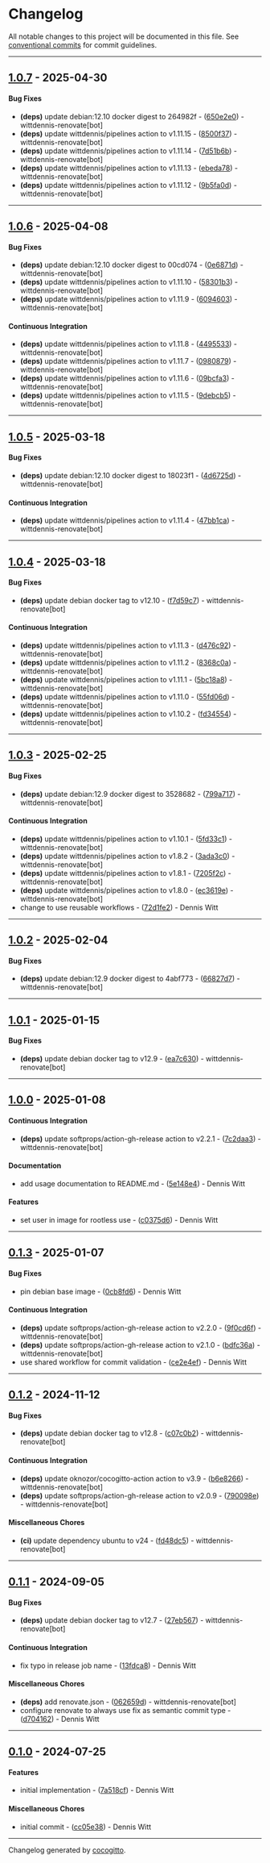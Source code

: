# Changelog
All notable changes to this project will be documented in this file. See [conventional commits](https://www.conventionalcommits.org/) for commit guidelines.

- - -
## [1.0.7](https://github.com/wittdennis/docker-image-tar/compare/9b5fa0d491d2d729d64d13b20b4e88abcb39757a..1.0.7) - 2025-04-30
#### Bug Fixes
- **(deps)** update debian:12.10 docker digest to 264982f - ([650e2e0](https://github.com/wittdennis/docker-image-tar/commit/650e2e0a62af25072a548cc6c6084bc249bf93b5)) - wittdennis-renovate[bot]
- **(deps)** update wittdennis/pipelines action to v1.11.15 - ([8500f37](https://github.com/wittdennis/docker-image-tar/commit/8500f37b3c3ff5d681649b8d3f4846bd7d4d5ea6)) - wittdennis-renovate[bot]
- **(deps)** update wittdennis/pipelines action to v1.11.14 - ([7d51b6b](https://github.com/wittdennis/docker-image-tar/commit/7d51b6b85966b13b0260c72e3dd28bb9b73ad179)) - wittdennis-renovate[bot]
- **(deps)** update wittdennis/pipelines action to v1.11.13 - ([ebeda78](https://github.com/wittdennis/docker-image-tar/commit/ebeda786bfc504b652a0301d9fe2ba72be9fa62b)) - wittdennis-renovate[bot]
- **(deps)** update wittdennis/pipelines action to v1.11.12 - ([9b5fa0d](https://github.com/wittdennis/docker-image-tar/commit/9b5fa0d491d2d729d64d13b20b4e88abcb39757a)) - wittdennis-renovate[bot]

- - -

## [1.0.6](https://github.com/wittdennis/docker-image-tar/compare/9debcb53d3f3955f19e93de405f44b9a5f08b242..1.0.6) - 2025-04-08
#### Bug Fixes
- **(deps)** update debian:12.10 docker digest to 00cd074 - ([0e6871d](https://github.com/wittdennis/docker-image-tar/commit/0e6871d35050e080a2c3e6bf3e373f2bbfd809bf)) - wittdennis-renovate[bot]
- **(deps)** update wittdennis/pipelines action to v1.11.10 - ([58301b3](https://github.com/wittdennis/docker-image-tar/commit/58301b332a4639bcd4ad1abcea7cced32d79b116)) - wittdennis-renovate[bot]
- **(deps)** update wittdennis/pipelines action to v1.11.9 - ([6094603](https://github.com/wittdennis/docker-image-tar/commit/609460393337c5420bee728df6db52af2b81a98e)) - wittdennis-renovate[bot]
#### Continuous Integration
- **(deps)** update wittdennis/pipelines action to v1.11.8 - ([4495533](https://github.com/wittdennis/docker-image-tar/commit/4495533c80d6fa7b6785dddb46edd78bc02c53b7)) - wittdennis-renovate[bot]
- **(deps)** update wittdennis/pipelines action to v1.11.7 - ([0980879](https://github.com/wittdennis/docker-image-tar/commit/09808795f7ae2e282ed454cd15b0335981bcb908)) - wittdennis-renovate[bot]
- **(deps)** update wittdennis/pipelines action to v1.11.6 - ([09bcfa3](https://github.com/wittdennis/docker-image-tar/commit/09bcfa36b918948ef33858f37d3f2a246d79c704)) - wittdennis-renovate[bot]
- **(deps)** update wittdennis/pipelines action to v1.11.5 - ([9debcb5](https://github.com/wittdennis/docker-image-tar/commit/9debcb53d3f3955f19e93de405f44b9a5f08b242)) - wittdennis-renovate[bot]

- - -

## [1.0.5](https://github.com/wittdennis/docker-image-tar/compare/47bb1ca4b8ad2925092a4ba9abbc507c0470ff61..1.0.5) - 2025-03-18
#### Bug Fixes
- **(deps)** update debian:12.10 docker digest to 18023f1 - ([4d6725d](https://github.com/wittdennis/docker-image-tar/commit/4d6725d730566f08b8f5c1f6c302102713a4f7da)) - wittdennis-renovate[bot]
#### Continuous Integration
- **(deps)** update wittdennis/pipelines action to v1.11.4 - ([47bb1ca](https://github.com/wittdennis/docker-image-tar/commit/47bb1ca4b8ad2925092a4ba9abbc507c0470ff61)) - wittdennis-renovate[bot]

- - -

## [1.0.4](https://github.com/wittdennis/docker-image-tar/compare/fd34554b1055748757f12a991988af8abf31e49c..1.0.4) - 2025-03-18
#### Bug Fixes
- **(deps)** update debian docker tag to v12.10 - ([f7d59c7](https://github.com/wittdennis/docker-image-tar/commit/f7d59c7f1ae0d4ffcc33f8c34c3da6c7336f5ade)) - wittdennis-renovate[bot]
#### Continuous Integration
- **(deps)** update wittdennis/pipelines action to v1.11.3 - ([d476c92](https://github.com/wittdennis/docker-image-tar/commit/d476c925f5d0fe4029f65546b009dd3c9a918938)) - wittdennis-renovate[bot]
- **(deps)** update wittdennis/pipelines action to v1.11.2 - ([8368c0a](https://github.com/wittdennis/docker-image-tar/commit/8368c0af07ed814b842f339094de256f8871173b)) - wittdennis-renovate[bot]
- **(deps)** update wittdennis/pipelines action to v1.11.1 - ([5bc18a8](https://github.com/wittdennis/docker-image-tar/commit/5bc18a86319734a51d894765d71b5a45b1fe650a)) - wittdennis-renovate[bot]
- **(deps)** update wittdennis/pipelines action to v1.11.0 - ([55fd06d](https://github.com/wittdennis/docker-image-tar/commit/55fd06d8492393703c016932e3be2111e0d2179c)) - wittdennis-renovate[bot]
- **(deps)** update wittdennis/pipelines action to v1.10.2 - ([fd34554](https://github.com/wittdennis/docker-image-tar/commit/fd34554b1055748757f12a991988af8abf31e49c)) - wittdennis-renovate[bot]

- - -

## [1.0.3](https://github.com/wittdennis/docker-image-tar/compare/72d1fe2e2bb0926f42d89191a7baac8074155230..1.0.3) - 2025-02-25
#### Bug Fixes
- **(deps)** update debian:12.9 docker digest to 3528682 - ([799a717](https://github.com/wittdennis/docker-image-tar/commit/799a7173b8e616042ccf7fdf79100c4a35d5c554)) - wittdennis-renovate[bot]
#### Continuous Integration
- **(deps)** update wittdennis/pipelines action to v1.10.1 - ([5fd33c1](https://github.com/wittdennis/docker-image-tar/commit/5fd33c1a667f1ca62b96a0eeb069a3a4ff1bc67b)) - wittdennis-renovate[bot]
- **(deps)** update wittdennis/pipelines action to v1.8.2 - ([3ada3c0](https://github.com/wittdennis/docker-image-tar/commit/3ada3c0dba3445a87b0eb75df276007e0b87611e)) - wittdennis-renovate[bot]
- **(deps)** update wittdennis/pipelines action to v1.8.1 - ([7205f2c](https://github.com/wittdennis/docker-image-tar/commit/7205f2cf22744690f100c8b16bcc1df9623e1a1c)) - wittdennis-renovate[bot]
- **(deps)** update wittdennis/pipelines action to v1.8.0 - ([ec3619e](https://github.com/wittdennis/docker-image-tar/commit/ec3619e142be70a750984397b13b6a6420034650)) - wittdennis-renovate[bot]
- change to use reusable workflows - ([72d1fe2](https://github.com/wittdennis/docker-image-tar/commit/72d1fe2e2bb0926f42d89191a7baac8074155230)) - Dennis Witt

- - -

## [1.0.2](https://github.com/wittdennis/docker-image-tar/compare/66827d7e3ae401faf91fe246cf6c972ec30ce630..1.0.2) - 2025-02-04
#### Bug Fixes
- **(deps)** update debian:12.9 docker digest to 4abf773 - ([66827d7](https://github.com/wittdennis/docker-image-tar/commit/66827d7e3ae401faf91fe246cf6c972ec30ce630)) - wittdennis-renovate[bot]

- - -

## [1.0.1](https://github.com/wittdennis/docker-image-tar/compare/ea7c630bdaabdc931a9c0bd6a676d3da140cf2af..1.0.1) - 2025-01-15
#### Bug Fixes
- **(deps)** update debian docker tag to v12.9 - ([ea7c630](https://github.com/wittdennis/docker-image-tar/commit/ea7c630bdaabdc931a9c0bd6a676d3da140cf2af)) - wittdennis-renovate[bot]

- - -

## [1.0.0](https://github.com/wittdennis/docker-image-tar/compare/7c2daa30da04a2b1d32cfe1cd751cc4e5da9f235..1.0.0) - 2025-01-08
#### Continuous Integration
- **(deps)** update softprops/action-gh-release action to v2.2.1 - ([7c2daa3](https://github.com/wittdennis/docker-image-tar/commit/7c2daa30da04a2b1d32cfe1cd751cc4e5da9f235)) - wittdennis-renovate[bot]
#### Documentation
- add usage documentation to README.md - ([5e148e4](https://github.com/wittdennis/docker-image-tar/commit/5e148e42271bc0ef1412dec6e295f4248940a9e0)) - Dennis Witt
#### Features
- set user in image for rootless use - ([c0375d6](https://github.com/wittdennis/docker-image-tar/commit/c0375d6442807c4c89545df1e17b7bab1f66b7fa)) - Dennis Witt

- - -

## [0.1.3](https://github.com/wittdennis/docker-image-tar/compare/bdfc36a1eea6f6ec35c23ba600614b37b72218f5..0.1.3) - 2025-01-07
#### Bug Fixes
- pin debian base image - ([0cb8fd6](https://github.com/wittdennis/docker-image-tar/commit/0cb8fd6fce413fb4c6e79e5ab4b8ddd34e204739)) - Dennis Witt
#### Continuous Integration
- **(deps)** update softprops/action-gh-release action to v2.2.0 - ([9f0cd6f](https://github.com/wittdennis/docker-image-tar/commit/9f0cd6f2e046cd800d446506cc75371da78fc491)) - wittdennis-renovate[bot]
- **(deps)** update softprops/action-gh-release action to v2.1.0 - ([bdfc36a](https://github.com/wittdennis/docker-image-tar/commit/bdfc36a1eea6f6ec35c23ba600614b37b72218f5)) - wittdennis-renovate[bot]
- use shared workflow for commit validation - ([ce2e4ef](https://github.com/wittdennis/docker-image-tar/commit/ce2e4efc96446c5a133e7b24f7c276686f96c6ca)) - Dennis Witt

- - -

## [0.1.2](https://github.com/wittdennis/docker-image-tar/compare/fd48dc5d1b5f56bc442d4a309dd118f4c9aa9479..0.1.2) - 2024-11-12
#### Bug Fixes
- **(deps)** update debian docker tag to v12.8 - ([c07c0b2](https://github.com/wittdennis/docker-image-tar/commit/c07c0b2b595d83236db8df3215991840e67e4f35)) - wittdennis-renovate[bot]
#### Continuous Integration
- **(deps)** update oknozor/cocogitto-action action to v3.9 - ([b6e8266](https://github.com/wittdennis/docker-image-tar/commit/b6e826670f89d6b73d7427bde07691d0c79f10d9)) - wittdennis-renovate[bot]
- **(deps)** update softprops/action-gh-release action to v2.0.9 - ([790098e](https://github.com/wittdennis/docker-image-tar/commit/790098e2a17a48a7585199f3073ca587c9d160d6)) - wittdennis-renovate[bot]
#### Miscellaneous Chores
- **(ci)** update dependency ubuntu to v24 - ([fd48dc5](https://github.com/wittdennis/docker-image-tar/commit/fd48dc5d1b5f56bc442d4a309dd118f4c9aa9479)) - wittdennis-renovate[bot]

- - -

## [0.1.1](https://github.com/wittdennis/docker-image-tar/compare/13fdca80398ae45cd06c30a588bd3afccb3fa548..0.1.1) - 2024-09-05
#### Bug Fixes
- **(deps)** update debian docker tag to v12.7 - ([27eb567](https://github.com/wittdennis/docker-image-tar/commit/27eb56772d620f850b7274d4b072fb05ef23ac75)) - wittdennis-renovate[bot]
#### Continuous Integration
- fix typo in release job name - ([13fdca8](https://github.com/wittdennis/docker-image-tar/commit/13fdca80398ae45cd06c30a588bd3afccb3fa548)) - Dennis Witt
#### Miscellaneous Chores
- **(deps)** add renovate.json - ([062659d](https://github.com/wittdennis/docker-image-tar/commit/062659d305a2b5675784704a330303a4c25834d1)) - wittdennis-renovate[bot]
- configure renovate to always use fix as semantic commit type - ([d704162](https://github.com/wittdennis/docker-image-tar/commit/d704162ae0aadf9c84c830b919b46ea917d2b582)) - Dennis Witt

- - -

## [0.1.0](https://github.com/wittdennis/docker-image-tar/compare/cc05e38a03c353e19641ff973046102b54746096..0.1.0) - 2024-07-25
#### Features
- initial implementation - ([7a518cf](https://github.com/wittdennis/docker-image-tar/commit/7a518cf858fb578fa9b86631ef5e5b35260dd895)) - Dennis Witt
#### Miscellaneous Chores
- initial commit - ([cc05e38](https://github.com/wittdennis/docker-image-tar/commit/cc05e38a03c353e19641ff973046102b54746096)) - Dennis Witt

- - -

Changelog generated by [cocogitto](https://github.com/cocogitto/cocogitto).